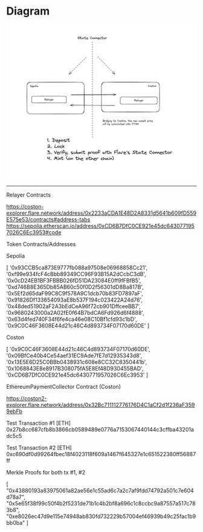 # Diagram

![Picture](./images/example.png)

---

Relayer Contracts

https://coston-explorer.flare.network/address/0x2233aCDA1E48D2A8331d5641b609fD559E575e53/contracts#address-tabs
https://sepolia.etherscan.io/address/0xCD6B7DfC0CE921e45dc6430771957026C6Ec3953#code

Token Contracts/Addresses

Sepolia

[
'0x93CCB5ca873E9777fb088a97508e06968858Cc21',
'0xf99e934fcF4cBbb89349CC96F93B15A2dCcbC3dB',
'0x0cD24EB1BF3FBBB026fD51DA23084E0ff9fFBfB5',
'0xd746B8E365Db85AB60c50f0D2f56301dD8Ba817B',
'0x5Ef2d65daF99C8C9f578A9C1dcb70b83FD7897aF',
'0x91826Df133654093aE8b537F194c023422A24d76',
'0x48ded51902aF2A3bEdCeA96f72cb901DffceeBB7',
'0x9680243000a2A02fE0f64B7bdCA6Fd926d6f4888',
'0x63d4fed740F34f6fe4ca46e08C10Bf1cfd93c1bD',
'0x9C0C46F3608E44d21c46C4d893734F07170d60DE'
]

Coston

[
'0x9C0C46F3608E44d21c46C4d893734F07170d60DE',
'0x09BfCe40b4Ce54aef31EC9Ade7fE7d12935343d8',
'0x13E5E6D25C0BBb0438931c608e8CC32C8350441b',
'0x1068843E8e8917B308075fA5E8Ef48D930455BAD',
'0xCD6B7DfC0CE921e45dc6430771957026C6Ec3953'
]

EthereumPaymentCollector Contract (Coston)

https://coston2-explorer.flare.network/address/0x32Bc711112776176D4C1aCf2d1f236aF3599ebFb

Test Transaction #1 [ETH]
0x27b8cc687cfb8b3866cb0589489e0776a7153067440144c3cffba43201adc5c5

Test Transaction #2 [ETH]
0xc690df0d99264fbec18f4023118f609a1467f645327e1c651522380ff56887ff

Merkle Proofs for both tx #1, #2

[
"0x43880193a83975061a82ae56e1c55ad6c7a2c7af9fdd74792a501c7e604d78a7",
"0x5e65f38f99c50f4b2f5231de71b1c4b2bf8a696c1c8ccbc9a87557a517c783b8",
"0xe8026ec47d9e115e74948ab830fd732229b57004ef46939b49c25fac1b9bb0ba"
]
